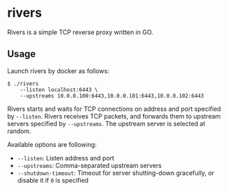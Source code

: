 rivers
======

Rivers is a simple TCP reverse proxy written in GO.

Usage
-----

Launch rivers by docker as follows:

```console
$ ./rivers
    --listen localhost:6443 \
    --upstreams 10.0.0.100:6443,10.0.0.101:6443,10.0.0.102:6443
```

Rivers starts and waits for TCP connections on address and port specified by `--listen`.
Rivers receives TCP packets, and forwards them to upstream servers specified by `--upstreams`.
The upstream server is selected at random.

Available options are following:

- `--listen`: Listen address and port
- `--upstreams`: Comma-separated upstream servers
- `--shutdown-timeout`: Timeout for server shutting-down gracefully, or disable it if `0` is specified
